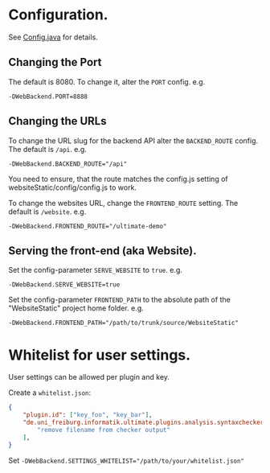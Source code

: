 # Configuration.
See [Config.java](./src/de/uni_freiburg/informatik/ultimate/web/backend/Config.java) for details.

## Changing the Port
The default is 8080. To change it, alter the `PORT` config. e.g.

    -DWebBackend.PORT=8888

## Changing the URLs
To change the URL slug for the backend API alter the `BACKEND_ROUTE` config. The default is `/api`. e.g.

    -DWebBackend.BACKEND_ROUTE="/api"

You need to ensure, that the route matches the config.js setting of websiteStatic/config/config.js to work.

To change the websites URL, change the `FRONTEND_ROUTE` setting. The default is `/website`. e.g.

    -DWebBackend.FRONTEND_ROUTE="/ultimate-demo"

## Serving the front-end (aka Website).
Set the config-parameter `SERVE_WEBSITE` to `true`. e.g.

    -DWebBackend.SERVE_WEBSITE=true

Set the config-parameter `FRONTEND_PATH` to the absolute path of the "WebsiteStatic" project home folder. e.g.

    -DWebBackend.FRONTEND_PATH="/path/to/trunk/source/WebsiteStatic"

# Whitelist for user settings.
User settings can be allowed per plugin and key.

Create a `whitelist.json`:

```json
{
	"plugin.id": ["key_foo", "key_bar"],
	"de.uni_freiburg.informatik.ultimate.plugins.analysis.syntaxchecker": [
		"remove filename from checker output"
	],
}
```

Set `-DWebBackend.SETTINGS_WHITELIST="/path/to/your/whitelist.json"`